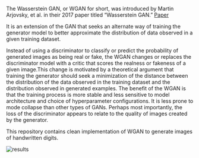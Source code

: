 The Wasserstein GAN, or WGAN for short, was introduced by Martin Arjovsky, et al. in their 2017 paper titled “Wasserstein GAN.” [Paper](https://arxiv.org/abs/1701.07875)


It is an extension of the GAN that seeks an alternate way of training the generator model to better approximate the distribution of data observed in a given training dataset.

Instead of using a discriminator to classify or predict the probability of generated images as being real or fake, the WGAN changes or replaces the discriminator model with a critic that scores the realness or fakeness of a given image.This change is motivated by a theoretical argument that training the generator should seek a minimization of the distance between the distribution of the data observed in the training dataset and the distribution observed in generated examples.
The benefit of the WGAN is that the training process is more stable and less sensitive to model architecture and choice of hyperparameter configurations. It is less prone to mode collapse than other types of GANs. Perhaps most importantly, the loss of the discriminator appears to relate to the quality of images created by the generator.

This repository contains clean implementation of WGAN to generate images of handwritten digits.

![results](https://user-images.githubusercontent.com/50480450/141417577-453f307c-5178-4160-ad93-3468e1a785f5.png)


